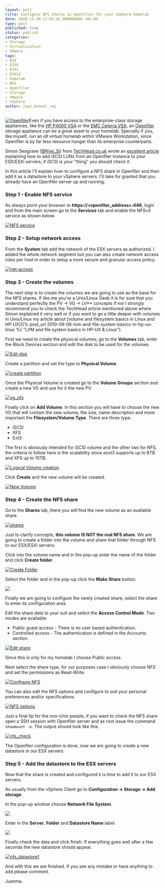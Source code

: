 ```yaml
---
layout: post
title: Configure NFS shares in Openfiler for your vSphere homelab
date: 2010-11-30 17:01:42.000000000 +01:00
type: post
published: true
status: publish
categories:
- Storage
- Virtualization
- VMware
tags:
- ESX
- ESX4
- ESXi
- ESXi4
- homelab
- NFS
- Openfiler
- Storage
- VMware
- vSphere
author: juan_manuel_rey
---
```


[![](/images/openfiler_logo_71.png "Openfiler")](http://jreypo.files.wordpress.com/2010/11/openfiler_logo_71.png)Even if you have access to the enterprise-class storage appliances, like the
[HP P4000 VSA](http://h18006.www1.hp.com/products/storage/software/vsa/index.html "HP P4000 VSA") or the [EMC Celerra VSA](http://nickapedia.com/2010/10/04/play-it-again-sam-celerra-uber-v3-2/ "EMC Celerra UBER VSA"), an [Openfiler](http://www.openfiler.com "OpenFiler") storage appliance can be a great asset to your homelab. Specially if you, like myself, run an *all virtual* homelab within VMware Workstation, since Openfiler is by far less resource hunger than its enterprise counterparts.

Simon Seagrave ([@Kiwi\_Si](http://twitter.com/#!/Kiwi_Si)) from [TechHead.co.uk](http://www.techhead.co.uk) wrote an [excellent article](http://www.techhead.co.uk/how-to-configure-openfiler-v23-iscsi-storage-for-use-with-vmware-esx) explaining how to add iSCSI LUNs from an Openfiler instance to your ESX/ESXi servers, if iSCSI is your "thing" you should check it.

In this article I'll explain how-to configure a NFS share in Openfiler and then add it as a datastore to your vSphere servers. I'll take for granted that you already have an Openfiler server up and running.

### Step 1 - Enable NFS service

As always point your browser to **https://<openfiler_address>:446**, login and from the main screen go to the **Services** tab and enable the NFSv3 service as shown
below.

[![](/images/nfs_service.png "NFS service")]({{site.url}}/images/nfs_service.png)

### Step 2 - Setup network access

From the **System** tab add the network of the ESX servers as authorized. I added the whole network segment but you can also create network access rules per host in order to setup a more secure and granular access policy.

[![](/images/net-access.png "net-access")]({{site.url}}/images/net-access.png)

### Step 3 - Create the volumes

The next step is to create the volumes we are going to use as the base for the NFS shares. If like me you're a Unix/Linux Geek it is for sure that you understand perfectly the PV -> VG -> LV** concepts if not I strongly recommend you to check the TechHead article mentioned above where Simon explained it very well or if you want to go a little deeper with volumes in Unix/Linux my article about [volume and filesystem basics in Linux and HP-UX]({% post_url 2010-09-06-lvm-and-file-system-basics-in-hp-ux-linux %} "LVM and file system basics in HP-UX & Linux").

First we need to create the physical volumes; go to the **Volumes** tab, enter the Block Devices section and edit the disk to be used for the volumes.

[![](/images/edit-disk.png "Edit disk")]({{site.url}}/images/edit-disk.png)

Create a partition and set the type to **Physical Volume**.

[![](/images/create_partition.png "create partition")]({{site.utl}}/images/create_partition.png)

Once the Physical Volume is created go to the **Volume Groups** section and create a new VG and use for it the new PV.

[![](/images/vg_nfs.png "vg_nfs")]({{site.url}}/images/vg_nfs.png)

Finally click on **Add Volume**. In this section you will have to choose the new VG that will contain the new volume, the size, name description and more important the **Filesystem/Volume Type**. There are three type:

-   iSCSI
-   XFS
-   Ext3

The first is obviously intended for iSCSI volume and the other two for NFS, the criteria to follow here is the scalability since esxt3 supports up to 8TB and XFS up to 10TB.

[![](/images/volume-creation.png "Logical Volume creation")]({{site.url}}/11/volume-creation.png)

Click **Create** and the new volume will be created.

[![](/images/new_volume.png "New Volume")]({{site.url}}/images/new_volume.png)

### Step 4 - Create the NFS share

Go to the **Shares** tab, there you will find the new volume as an available share.

[![](/images/shares.png "shares")]({{site.url}}/images/shares.png)

Just to clarify concepts, **this volume IS NOT the real NFS share**. We are going to create a folder into the volume and share that folder through NFS to our ESX/ESXi servers.

Click into the volume name and in the pop-up enter the name of the folder and click **Create folder**.

[![](/images/create_folder.png "Create Folder")]({{site.url}}/images/create_folder.png)

Select the folder and in the pop-up click the **Make Share** button.

[![](/images/make_share.png)]({{site.url}}/images/make_share.png)

Finally we are going to configure the newly created share; select the share to enter its configuration area.

Edit the share data to your suit and select the **Access Control Mode**. Two modes are available:

-   Public guest access - There is no user based authentication.
-   Controlled access - The authentication is defined in the Accounts section.

[![](/images/edit_share1.png "Edit share")]({{site.url}}/images/edit_share1.png)

Since this is only for my homelab I choose Public access.

Next select the share type, for our purposes case I obviously choose NFS and set the permissions as Read-Write.

[![](/images/configure_nfs1.png "Configure NFS")]({{site.url}}/images/configure_nfs1.png)

You can also edit the NFS options and configure to suit your personal preferences and/or specifications.

[![](/images/nfs_options.png "NFS options")]({{site.url}}/images/nfs_options.png)

Just a final tip for the non-Unix people, if you want to check the NFS share open a SSH session with Openfiler server and as root issue the command `showmount -e`. The output should look like this.

[![](/images/nfs_check.png "nfs_check")]({{site.url}}/images/nfs_check.png)

The Openfiler configuration is done, now we are going to create a new datastore in our ESX servers.

### Step 5 - Add the datastore to the ESX servers

Now that the share is created and configured it is time to add it to our ESX servers.

As usually from the vSphere Client go to **Configuration -> Storage -> Add storage**.

In the pop-up window choose **Network File System**.

[![](/images/add_nfs_1.png)]({{site.url}}/11/add_nfs_1.png)

Enter in the **Server**, **Folder** and **Datastore Name** label.

[![](/images/add_nfs_2.png)]({{site.url}}/images/add_nfs_2.png)

Finally check the data and click finish. If everything goes well after a few seconds the new datastore should appear.

[![](/images/nfs_datastore1.png "nfs_datastore1")]({{site.url}}/images/nfs_datastore1.png)

And with this we are finished. If you see any mistake or have anything to add please comment.

Juanma.
